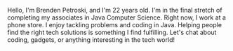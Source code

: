 ﻿Hello, I'm Brenden Petroski, and I'm 22 years old. I'm in the final stretch of completing my associates in Java Computer Science. Right now, I work at a phone store. I enjoy tackling problems and coding in Java. Helping people find the right tech solutions is something I find fulfilling. Let's chat about coding, gadgets, or anything interesting in the tech world!